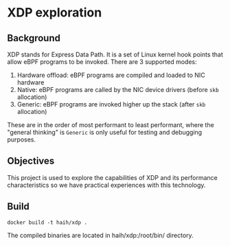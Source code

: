# XDP exploration

## Background

XDP stands for Express Data Path. It is a set of Linux kernel hook points that allow eBPF programs to be invoked. There are 3 supported modes:

1. Hardware offload: eBPF programs are compiled and loaded to NIC hardware
2. Native: eBPF programs are called by the NIC device drivers (before `skb` allocation)
3. Generic: eBPF programs are invoked higher up the stack (after `skb` allocation)

These are in the order of most performant to least performant, where the "general thinking" is `Generic` is only useful for testing and debugging purposes. 

## Objectives

This project is used to explore the capabilities of XDP and its performance characteristics so we have practical experiences with this technology. 

## Build

```
docker build -t haih/xdp .
```

The compiled binaries are located in haih/xdp:/root/bin/ directory.
